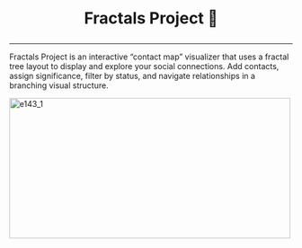 # <p align="center">Fractals Project 🌿</p>

---

Fractals Project is an interactive “contact map” visualizer that uses a fractal tree layout to display and explore your social connections. Add contacts, assign significance, filter by status, and navigate relationships in a branching visual structure.

<img width="500" height="250" alt="e143_1" src="https://github.com/user-attachments/assets/3bad7dc1-bb1d-4b73-bd25-911167b9f3f4" />
